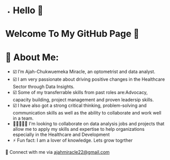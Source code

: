 
- # Hello 🤗

 #  Welcome To My GitHub Page 👋 

# 💫 About Me:
- ☑️ I’m Ajah-Chukwuemeka Miracle, an optometrist and data analyst.
- ☑️ I am very passionate about driving positive changes in the Healthcare Sector through Data Insights.
- ☑️ Some of my transferrable skills from past roles are:Advocacy, capacity building, project management and proven leadersip skills.
- ☑️ I have also got a strong critical thinking, problem-solving and communication skills as well as the ability to collaborate and work well in a team.
- 👩🏻‍🤝‍👨🏽 I'm looking to collaborate on data analysis jobs and projects that allow me to apply my skills and expertise to help organizations especially in the Healthcare and Development
- ⚡ Fun fact: I am a lover of knowledge. Lets grow togrther


🍭 Connect with me via ajahmiracle22@gmail.com
<!---
